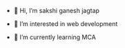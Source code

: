 - 👋 Hi, I’m sakshi ganesh jagtap
- 👀 I’m interested in web development
 
- 🌱 I’m currently learning MCA 
